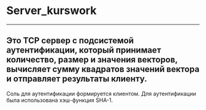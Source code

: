 # Server_kurswork
------------------------------------
Это TCP сервер с подсистемой
аутентификации, который принимает
количество, размер и значения 
векторов, вычисляет сумму
квадратов значений вектора
и отправляет результаты 
клиенту. 
------------------------------------
Соль для аутентификации формируется
клиентом. Для аутентификации
была использована хэш-функция
SHA-1.
